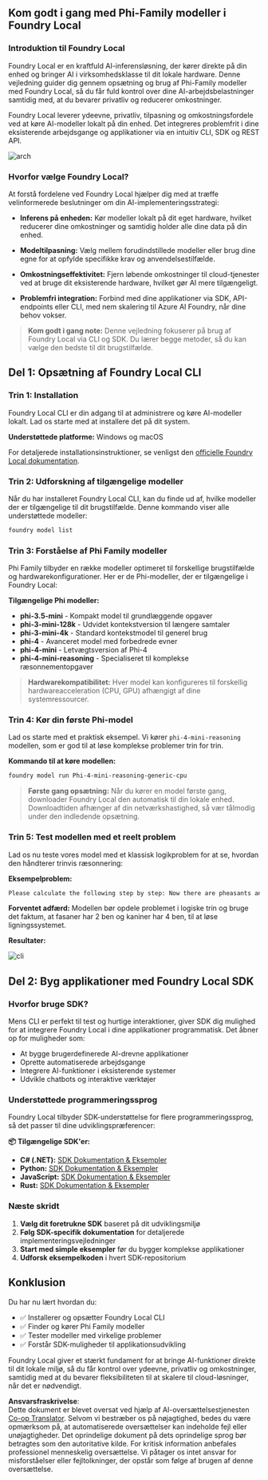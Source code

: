 <!--
CO_OP_TRANSLATOR_METADATA:
{
  "original_hash": "52973a5680a65a810aa80b7036afd31f",
  "translation_date": "2025-07-09T19:54:35+00:00",
  "source_file": "md/01.Introduction/02/07.FoundryLocal.md",
  "language_code": "da"
}
-->
## Kom godt i gang med Phi-Family modeller i Foundry Local

### Introduktion til Foundry Local

Foundry Local er en kraftfuld AI-inferensløsning, der kører direkte på din enhed og bringer AI i virksomhedsklasse til dit lokale hardware. Denne vejledning guider dig gennem opsætning og brug af Phi-Family modeller med Foundry Local, så du får fuld kontrol over dine AI-arbejdsbelastninger samtidig med, at du bevarer privatliv og reducerer omkostninger.

Foundry Local leverer ydeevne, privatliv, tilpasning og omkostningsfordele ved at køre AI-modeller lokalt på din enhed. Det integreres problemfrit i dine eksisterende arbejdsgange og applikationer via en intuitiv CLI, SDK og REST API.


![arch](../../../../../imgs/01/02/07/foundry-local-arch.png)

### Hvorfor vælge Foundry Local?

At forstå fordelene ved Foundry Local hjælper dig med at træffe velinformerede beslutninger om din AI-implementeringsstrategi:

- **Inferens på enheden:** Kør modeller lokalt på dit eget hardware, hvilket reducerer dine omkostninger og samtidig holder alle dine data på din enhed.

- **Modeltilpasning:** Vælg mellem forudindstillede modeller eller brug dine egne for at opfylde specifikke krav og anvendelsestilfælde.

- **Omkostningseffektivitet:** Fjern løbende omkostninger til cloud-tjenester ved at bruge dit eksisterende hardware, hvilket gør AI mere tilgængeligt.

- **Problemfri integration:** Forbind med dine applikationer via SDK, API-endpoints eller CLI, med nem skalering til Azure AI Foundry, når dine behov vokser.

> **Kom godt i gang note:** Denne vejledning fokuserer på brug af Foundry Local via CLI og SDK. Du lærer begge metoder, så du kan vælge den bedste til dit brugstilfælde.

## Del 1: Opsætning af Foundry Local CLI

### Trin 1: Installation

Foundry Local CLI er din adgang til at administrere og køre AI-modeller lokalt. Lad os starte med at installere det på dit system.

**Understøttede platforme:** Windows og macOS

For detaljerede installationsinstruktioner, se venligst den [officielle Foundry Local dokumentation](https://github.com/microsoft/Foundry-Local/blob/main/README.md).

### Trin 2: Udforskning af tilgængelige modeller

Når du har installeret Foundry Local CLI, kan du finde ud af, hvilke modeller der er tilgængelige til dit brugstilfælde. Denne kommando viser alle understøttede modeller:


```bash
foundry model list
```

### Trin 3: Forståelse af Phi Family modeller

Phi Family tilbyder en række modeller optimeret til forskellige brugstilfælde og hardwarekonfigurationer. Her er de Phi-modeller, der er tilgængelige i Foundry Local:

**Tilgængelige Phi modeller:** 

- **phi-3.5-mini** - Kompakt model til grundlæggende opgaver
- **phi-3-mini-128k** - Udvidet kontekstversion til længere samtaler
- **phi-3-mini-4k** - Standard kontekstmodel til generel brug
- **phi-4** - Avanceret model med forbedrede evner
- **phi-4-mini** - Letvægtsversion af Phi-4
- **phi-4-mini-reasoning** - Specialiseret til komplekse ræsonnementopgaver

> **Hardwarekompatibilitet:** Hver model kan konfigureres til forskellig hardwareacceleration (CPU, GPU) afhængigt af dine systemressourcer.

### Trin 4: Kør din første Phi-model

Lad os starte med et praktisk eksempel. Vi kører `phi-4-mini-reasoning` modellen, som er god til at løse komplekse problemer trin for trin.


**Kommando til at køre modellen:**

```bash
foundry model run Phi-4-mini-reasoning-generic-cpu
```

> **Første gang opsætning:** Når du kører en model første gang, downloader Foundry Local den automatisk til din lokale enhed. Downloadtiden afhænger af din netværkshastighed, så vær tålmodig under den indledende opsætning.

### Trin 5: Test modellen med et reelt problem

Lad os nu teste vores model med et klassisk logikproblem for at se, hvordan den håndterer trinvis ræsonnering:

**Eksempelproblem:**

```txt
Please calculate the following step by step: Now there are pheasants and rabbits in the same cage, there are thirty-five heads on top and ninety-four legs on the bottom, how many pheasants and rabbits are there?
```

**Forventet adfærd:** Modellen bør opdele problemet i logiske trin og bruge det faktum, at fasaner har 2 ben og kaniner har 4 ben, til at løse ligningssystemet.

**Resultater:**

![cli](../../../../../imgs/01/02/07/cli.png)

## Del 2: Byg applikationer med Foundry Local SDK

### Hvorfor bruge SDK?

Mens CLI er perfekt til test og hurtige interaktioner, giver SDK dig mulighed for at integrere Foundry Local i dine applikationer programmatisk. Det åbner op for muligheder som:

- At bygge brugerdefinerede AI-drevne applikationer
- Oprette automatiserede arbejdsgange
- Integrere AI-funktioner i eksisterende systemer
- Udvikle chatbots og interaktive værktøjer

### Understøttede programmeringssprog

Foundry Local tilbyder SDK-understøttelse for flere programmeringssprog, så det passer til dine udviklingspræferencer:

**📦 Tilgængelige SDK'er:**

- **C# (.NET):** [SDK Dokumentation & Eksempler](https://github.com/microsoft/Foundry-Local/tree/main/sdk/cs)
- **Python:** [SDK Dokumentation & Eksempler](https://github.com/microsoft/Foundry-Local/tree/main/sdk/python)
- **JavaScript:** [SDK Dokumentation & Eksempler](https://github.com/microsoft/Foundry-Local/tree/main/sdk/js)
- **Rust:** [SDK Dokumentation & Eksempler](https://github.com/microsoft/Foundry-Local/tree/main/sdk/rust)

### Næste skridt

1. **Vælg dit foretrukne SDK** baseret på dit udviklingsmiljø
2. **Følg SDK-specifik dokumentation** for detaljerede implementeringsvejledninger
3. **Start med simple eksempler** før du bygger komplekse applikationer
4. **Udforsk eksempelkoden** i hvert SDK-repositorium

## Konklusion

Du har nu lært hvordan du:
- ✅ Installerer og opsætter Foundry Local CLI
- ✅ Finder og kører Phi Family modeller
- ✅ Tester modeller med virkelige problemer
- ✅ Forstår SDK-muligheder til applikationsudvikling

Foundry Local giver et stærkt fundament for at bringe AI-funktioner direkte til dit lokale miljø, så du får kontrol over ydeevne, privatliv og omkostninger, samtidig med at du bevarer fleksibiliteten til at skalere til cloud-løsninger, når det er nødvendigt.

**Ansvarsfraskrivelse**:  
Dette dokument er blevet oversat ved hjælp af AI-oversættelsestjenesten [Co-op Translator](https://github.com/Azure/co-op-translator). Selvom vi bestræber os på nøjagtighed, bedes du være opmærksom på, at automatiserede oversættelser kan indeholde fejl eller unøjagtigheder. Det oprindelige dokument på dets oprindelige sprog bør betragtes som den autoritative kilde. For kritisk information anbefales professionel menneskelig oversættelse. Vi påtager os intet ansvar for misforståelser eller fejltolkninger, der opstår som følge af brugen af denne oversættelse.